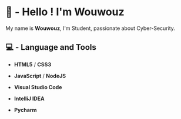 # 🐞 - Hello ! I'm Wouwouz

My name is **Wouwouz**, I'm Student, passionate about Cyber-Security.

## 💻 - Language and Tools
- **HTML5** / **CSS3**
- **JavaScript** / **NodeJS**

- **Visual Studio Code**
- **IntelliJ IDEA**
- **Pycharm**
